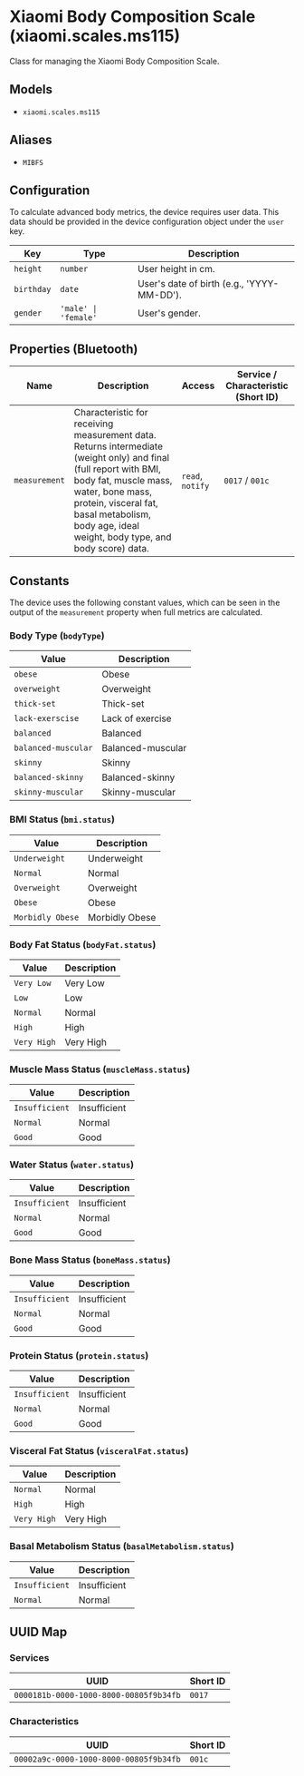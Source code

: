# Xiaomi Body Composition Scale (xiaomi.scales.ms115)

Class for managing the Xiaomi Body Composition Scale.

## Models

- `xiaomi.scales.ms115`

## Aliases

- `MIBFS`

## Configuration

To calculate advanced body metrics, the device requires user data. This data should be provided in the device configuration object under the `user` key.

| Key      | Type                  | Description                                      |
|----------|-----------------------|--------------------------------------------------|
| `height`   | `number`              | User height in cm.                               |
| `birthday` | `date`                | User's date of birth (e.g., 'YYYY-MM-DD').       |
| `gender`   | `'male' \| 'female'` | User's gender.                                   |

## Properties (Bluetooth)

| Name          | Description                                                                                             | Access           | Service / Characteristic (Short ID) |
|---------------|---------------------------------------------------------------------------------------------------------|------------------|-------------------------------------|
| `measurement` | Characteristic for receiving measurement data. Returns intermediate (weight only) and final (full report with BMI, body fat, muscle mass, water, bone mass, protein, visceral fat, basal metabolism, body age, ideal weight, body type, and body score) data. | `read`, `notify` | `0017` / `001c`                     |

## Constants

The device uses the following constant values, which can be seen in the output of the `measurement` property when full metrics are calculated.

### Body Type (`bodyType`)

| Value               | Description                 |
|---------------------|-----------------------------|
| `obese`             | Obese                       |
| `overweight`        | Overweight                  |
| `thick-set`         | Thick-set                   |
| `lack-exerscise`    | Lack of exercise            |
| `balanced`          | Balanced                    |
| `balanced-muscular` | Balanced-muscular           |
| `skinny`            | Skinny                      |
| `balanced-skinny`   | Balanced-skinny             |
| `skinny-muscular`   | Skinny-muscular             |

### BMI Status (`bmi.status`)

| Value           | Description      |
|-----------------|------------------|
| `Underweight`   | Underweight      |
| `Normal`        | Normal           |
| `Overweight`    | Overweight       |
| `Obese`         | Obese            |
| `Morbidly Obese`| Morbidly Obese   |

### Body Fat Status (`bodyFat.status`)

| Value       | Description |
|-------------|-------------|
| `Very Low`  | Very Low    |
| `Low`       | Low         |
| `Normal`    | Normal      |
| `High`      | High        |
| `Very High` | Very High   |

### Muscle Mass Status (`muscleMass.status`)

| Value          | Description  |
|----------------|--------------|
| `Insufficient` | Insufficient |
| `Normal`       | Normal       |
| `Good`         | Good         |

### Water Status (`water.status`)

| Value          | Description  |
|----------------|--------------|
| `Insufficient` | Insufficient |
| `Normal`       | Normal       |
| `Good`         | Good         |

### Bone Mass Status (`boneMass.status`)

| Value          | Description  |
|----------------|--------------|
| `Insufficient` | Insufficient |
| `Normal`       | Normal       |
| `Good`         | Good         |

### Protein Status (`protein.status`)

| Value          | Description  |
|----------------|--------------|
| `Insufficient` | Insufficient |
| `Normal`       | Normal       |
| `Good`         | Good         |

### Visceral Fat Status (`visceralFat.status`)

| Value       | Description |
|-------------|-------------|
| `Normal`    | Normal      |
| `High`      | High        |
| `Very High` | Very High   |

### Basal Metabolism Status (`basalMetabolism.status`)

| Value          | Description  |
|----------------|--------------|
| `Insufficient` | Insufficient |
| `Normal`       | Normal       |

## UUID Map

### Services

| UUID                                   | Short ID |
|----------------------------------------|----------|
| `0000181b-0000-1000-8000-00805f9b34fb` | `0017`   |

### Characteristics

| UUID                                   | Short ID |
|----------------------------------------|----------|
| `00002a9c-0000-1000-8000-00805f9b34fb` | `001c`   |
